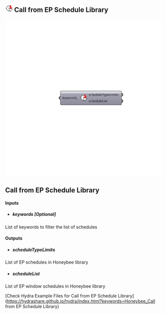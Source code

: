 ## ![](../../images/icons/Call_from_EP_Schedule_Library.png) Call from EP Schedule Library

![](../../images/components/Call_from_EP_Schedule_Library.png)

Call from EP Schedule Library
 -
 

#### Inputs
* ##### keywords [Optional]
List of keywords to filter the list of schedules

#### Outputs
* ##### scheduleTypeLimits
List of EP schedules in Honeybee library
* ##### scheduleList
List of EP window schedules in Honeybee library


[Check Hydra Example Files for Call from EP Schedule Library](https://hydrashare.github.io/hydra/index.html?keywords=Honeybee_Call from EP Schedule Library)